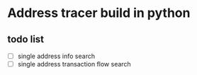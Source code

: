 # Address tracer build in python
## todo list
- [ ] single address info search
- [ ] single address transaction flow search